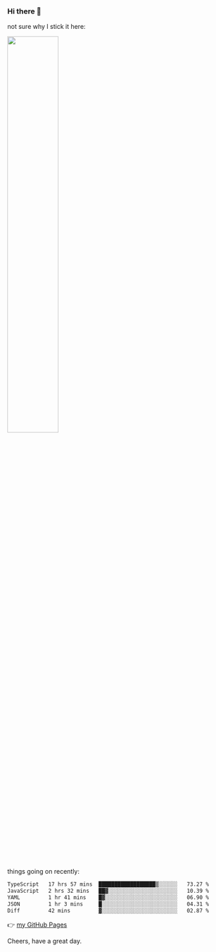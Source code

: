 ### Hi there 👋

not sure why I stick it here:

[<img width="48%" src="https://github-readme-stats.vercel.app/api?username=ykzhukian&show_icons=true&theme=dracula">](https://github.com/anuraghazra/github-readme-stats)


things going on recently:

<!--START_SECTION:waka-->

```txt
TypeScript   17 hrs 57 mins  ██████████████████▒░░░░░░   73.27 %
JavaScript   2 hrs 32 mins   ██▓░░░░░░░░░░░░░░░░░░░░░░   10.39 %
YAML         1 hr 41 mins    █▓░░░░░░░░░░░░░░░░░░░░░░░   06.90 %
JSON         1 hr 3 mins     █░░░░░░░░░░░░░░░░░░░░░░░░   04.31 %
Diff         42 mins         ▓░░░░░░░░░░░░░░░░░░░░░░░░   02.87 %
```

<!--END_SECTION:waka-->

👉 [my GitHub Pages](https://ykzhukian.github.io)

Cheers, have a great day.

